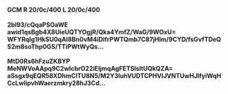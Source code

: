#### GCM R 20/0c/400 L 20/0c/400
**2bl93/cQqaPSOaWE**<br/>**awid1qsBgb4X8UieUQTYOgjR/Qka4YmfZ/WaG/9WOxU=**<br/>**WFYRqIg1HkSU0qAl8Bn0vM4iDifrPWTQmb7C87jHlm/9CYD/fsGvfTDeQS2m8soThp0GS/TTiPWtWyQs...**<br/><br/>
**MtD0Rs6hFzuZKBYP**<br/>**MeNWVoAApq9C2wIcbrO22iEljmqAgFETSlsltUQkQZA=**<br/>**aSsgx9qEQR58XDhmCITU8N5/M2Y3IuhVUDTCPHVIJVNTUwHJlfyiWqHCcLwlipvhWaerzmkry28hJ3Cd...**